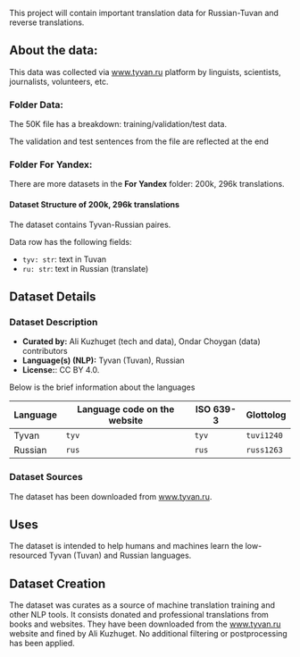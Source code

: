 This project will contain important translation data for Russian-Tuvan and reverse translations.

## **About the data:**

This data was collected via www.tyvan.ru platform by linguists, scientists, journalists, volunteers, etc. 

### Folder **Data:**

The 50K file has a breakdown: training/validation/test data.

The validation and test sentences from the file are reflected at the end

### Folder **For Yandex:**

There are more datasets in the **For Yandex** folder: 200k, 296k translations.

#### Dataset Structure of 200k, 296k translations

The dataset contains Tyvan-Russian paires.

Data row has the following fields:
- `tyv: str`: text in Tuvan
- `ru: str`: text in Russian (translate)

## Dataset Details

### Dataset Description

<!-- Provide a longer summary of what this dataset is. -->

- **Curated by:** Ali Kuzhuget (tech and data), Ondar Choygan (data) contributors
- **Language(s) (NLP):** Tyvan (Tuvan), Russian
- **License:**: CC BY 4.0.

Below is the brief information about the languages

| Language | Language code on the website | ISO 639-3 | Glottolog |
| - | - | - | - |
| Tyvan | `tyv` | `tyv` | `tuvi1240` |
| Russian | `rus` | `rus` | `russ1263` | 


### Dataset Sources

The dataset has been downloaded from www.tyvan.ru.


## Uses

The dataset is intended to help humans and machines learn the low-resourced Tyvan (Tuvan) and Russian languages.

## Dataset Creation

The dataset was curates as a source of machine translation training and other NLP tools.
It consists donated and professional translations from books and websites. They have been downloaded from the www.tyvan.ru website and fined by Ali Kuzhuget.
No additional filtering or postprocessing has been applied.
